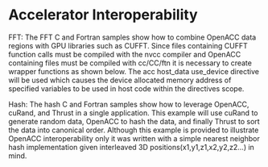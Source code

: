 Accelerator Interoperability
============================

FFT:
The FFT C and Fortran samples show how to combine OpenACC data regions with GPU libraries such as CUFFT. Since files containing CUFFT function calls must be compiled with the nvcc compiler and OpenACC containing files must be compiled with cc/CC/ftn it is necessary to create wrapper functions as shown below. The acc host_data use_device directive will be used which causes the device allocated memory address of specified variables to be used in host code within the directives scope.

Hash:
The hash C and Fortran samples show how to leverage OpenACC, cuRand, and Thrust in a single application. This example will use cuRand to generate random data, OpenACC to hash the data, and finally Thrust to sort the data into canonical order. Although this example is provided to illustrate OpenACC interoperability only it was written with a simple nearest neighbor hash implementation given interleaved 3D positions(x1,y1,z1,x2,y2,z2…) in mind. 
